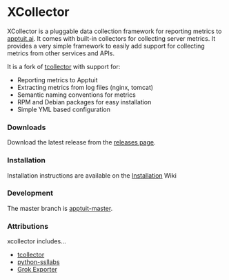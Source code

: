 # XCollector
XCollector is a pluggable data collection framework for reporting metrics to  [apptuit.ai](https://apptuit.ai). It comes with built-in collectors for collecting server metrics. It provides a very simple framework to easily add support for collecting metrics from other services and APIs.

It is a fork of [tcollector](https://github.com/OpenTSDB/tcollector) with support for:
* Reporting metrics to Apptuit
* Extracting metrics from log files (nginx, tomcat)
* Semantic naming conventions for metrics
* RPM and Debian packages for easy installation
* Simple YML based configuration

### Downloads
Download the latest release from the [releases page](https://github.com/ApptuitAI/xcollector/releases).

### Installation
Installation instructions are available on the [Installation](https://github.com/ApptuitAI/xcollector/wiki/Installation) Wiki 

### Development
The master branch is [apptuit-master](https://github.com/ApptuitAI/xcollector/tree/apptuit-master).

### Attributions
xcollector includes...

 * [tcollector](https://github.com/OpenTSDB/tcollector)
 * [python-ssllabs](https://github.com/takeshixx/python-ssllabs)
 * [Grok Exporter](https://github.com/fstab/grok_exporter)
